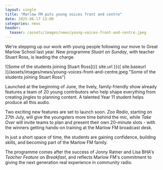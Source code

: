 ```yaml
---
layout: single
title: "Marlow FM puts young voices front and centre"
date: 2025-06-17 12:00
categories: news
header:
  teaser: /assets/images/news/young-voices-front-and-centre.jpeg
---
```


We're stepping up our work with young people following our move to Great Marlow School last year. New programme _Stuart on Sunday_, with teacher Stuart Ross, is leading the charge.

![Some of the students joining Stuart Ross]({{ site.url }}{{ site.baseurl }}/assets/images/news/young-voices-front-and-centre.jpeg "Some of the students joining Stuart Ross")

Launched at the beginning of June, the lively, family-friendly show already features a team of 20 young contributors who help shape everything from creating jingles to planning content. A talented Year 11 student helps produce all this audio.

Two exciting new features are set to launch soon. _Zoo Radio_, starting on 27th July, will give the youngsters more time behind the mic, while _Take Over_ will invite teams to plan and present their own 20-minute slots - with the winners getting hands-on training at the Marlow FM broadcast desk.

In just a short space of time, the students are gaining confidence, building skills, and becoming part of the Marlow FM family.

The programme comes after the success of Jonny Ratner and Lisa BHA's _Teacher Feature_ on _Breakfast_, and reflects Marlow FM's commitment to giving the next generation real experience in community radio.
